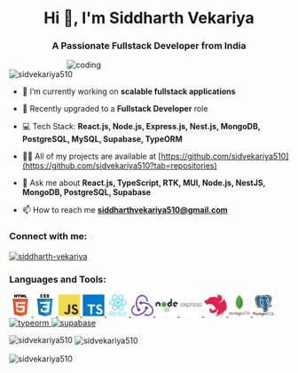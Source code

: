 <h1 align="center">Hi 👋, I'm Siddharth Vekariya</h1>
<h3 align="center">A Passionate Fullstack Developer from India</h3>
<img align="right" alt="coding" width="400" src="https://i.pinimg.com/originals/81/17/8b/81178b47a8598f0c81c4799f2cdd4057.gif">

<p align="left">
  <img src="https://komarev.com/ghpvc/?username=sidvekariya510&label=Profile%20views&color=0e75b6&style=flat" alt="sidvekariya510" />
</p>

- 🔭 I’m currently working on **scalable fullstack applications**

- 🌱 Recently upgraded to a **Fullstack Developer** role

- 💻 Tech Stack: **React.js, Node.js, Express.js, Nest.js, MongoDB, PostgreSQL, MySQL, Supabase, TypeORM**

- 👨‍💻 All of my projects are available at [https://github.com/sidvekariya510](https://github.com/sidvekariya510?tab=repositories)

- 💬 Ask me about **React.js, TypeScript, RTK, MUI, Node.js, NestJS, MongoDB, PostgreSQL, Supabase**

- 📫 How to reach me **siddharthvekariya510@gmail.com**

<h3 align="left">Connect with me:</h3>
<p align="left">
  <a href="https://linkedin.com/in/siddharth-vekariya" target="blank">
    <img align="center" src="https://raw.githubusercontent.com/rahuldkjain/github-profile-readme-generator/master/src/images/icons/Social/linked-in-alt.svg" alt="siddharth-vekariya" height="30" width="40" />
  </a>
</p>

<h3 align="left">Languages and Tools:</h3>
<p align="left">
  <a href="https://developer.mozilla.org/en-US/docs/Web/HTML" target="_blank" rel="noreferrer">
    <img src="https://raw.githubusercontent.com/devicons/devicon/master/icons/html5/html5-original-wordmark.svg" alt="html5" width="40" height="40"/>
  </a>
  <a href="https://www.w3schools.com/css/" target="_blank" rel="noreferrer">
    <img src="https://raw.githubusercontent.com/devicons/devicon/master/icons/css3/css3-original-wordmark.svg" alt="css3" width="40" height="40"/>
  </a>
  <a href="https://developer.mozilla.org/en-US/docs/Web/JavaScript" target="_blank" rel="noreferrer">
    <img src="https://raw.githubusercontent.com/devicons/devicon/master/icons/javascript/javascript-original.svg" alt="javascript" width="40" height="40"/>
  </a>
  <a href="https://www.typescriptlang.org/" target="_blank" rel="noreferrer">
    <img src="https://raw.githubusercontent.com/devicons/devicon/master/icons/typescript/typescript-original.svg" alt="typescript" width="40" height="40"/>
  </a>
  <a href="https://reactjs.org/" target="_blank" rel="noreferrer">
    <img src="https://raw.githubusercontent.com/devicons/devicon/master/icons/react/react-original-wordmark.svg" alt="react" width="40" height="40"/>
  </a>
  <a href="https://redux.js.org" target="_blank" rel="noreferrer">
    <img src="https://raw.githubusercontent.com/devicons/devicon/master/icons/redux/redux-original.svg" alt="redux" width="40" height="40"/>
  </a>
  <a href="https://nodejs.org/" target="_blank" rel="noreferrer">
    <img src="https://raw.githubusercontent.com/devicons/devicon/master/icons/nodejs/nodejs-original-wordmark.svg" alt="nodejs" width="40" height="40"/>
  </a>
  <a href="https://expressjs.com" target="_blank" rel="noreferrer">
    <img src="https://raw.githubusercontent.com/devicons/devicon/master/icons/express/express-original-wordmark.svg" alt="express" width="40" height="40"/>
  </a>
  <a href="https://nestjs.com/" target="_blank" rel="noreferrer">
    <img src="https://raw.githubusercontent.com/devicons/devicon/master/icons/nestjs/nestjs-plain.svg" alt="nestjs" width="40" height="40"/>
  </a>
  <a href="https://www.mongodb.com/" target="_blank" rel="noreferrer">
    <img src="https://raw.githubusercontent.com/devicons/devicon/master/icons/mongodb/mongodb-original-wordmark.svg" alt="mongodb" width="40" height="40"/>
  </a>
  <a href="https://www.postgresql.org/" target="_blank" rel="noreferrer">
    <img src="https://raw.githubusercontent.com/devicons/devicon/master/icons/postgresql/postgresql-original-wordmark.svg" alt="postgresql" width="40" height="40"/>
  </a>
  <a href="https://typeorm.io/" target="_blank" rel="noreferrer">
    <img src="https://avatars.githubusercontent.com/u/20165699?s=200&v=4" alt="typeorm" width="40" height="40"/>
  </a>
  <a href="https://supabase.com/" target="_blank" rel="noreferrer">
    <img src="https://seeklogo.com/images/S/supabase-logo-DCC676FFE2-seeklogo.com.png" alt="supabase" width="40" height="40"/>
  </a>
</p>

<p><img align="left" src="https://github-readme-stats.vercel.app/api/top-langs?username=sidvekariya510&show_icons=true&locale=en&layout=compact" alt="sidvekariya510" /></p>

<p>&nbsp;<img align="center" src="https://github-readme-stats.vercel.app/api?username=sidvekariya510&show_icons=true&locale=en" alt="sidvekariya510" /></p>

<p><img align="center" src="https://github-readme-streak-stats.herokuapp.com/?user=sidvekariya510&" alt="sidvekariya510" /></p>
